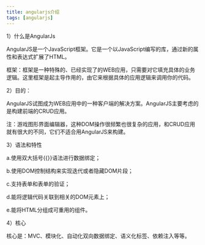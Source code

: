 ```yaml
---
title: angularjs介绍
tags: [angularjs]
---
```


1）什么是AngularJs

AngularJS是一个JavaScript框架。它是一个以JavaScript编写的库，通过新的属性和表达式扩展了HTML。

框架：框架是一种特殊的、已经实现了的WEB应用，只需要对它填充具体的业务逻辑。这里框架是起主导作用的，由它来根据具体的应用逻辑来调用你的代码。

2）目的：

AngularJS试图成为WEB应用中的一种客户端的解决方案。AngularJS主要考虑的是构建前端的CRUD应用。

注：游戏图形界面编辑器，这种DOM操作很频繁也很复杂的应用，和CRUD应用就有很大的不同，它们不适合用AngularJS来构建。

3）语法和特性

a.使用双大括号{{}}语法进行数据绑定；

b.使用DOM控制结构来实现迭代或者隐藏DOM片段；

c.支持表单和表单的验证；

d.能将逻辑代码关联到相关的DOM元素上；

e.能将HTML分组成可重用的组件。

4）核心

核心是：MVC、模块化、自动化双向数据绑定、语义化标签、依赖注入等等。
